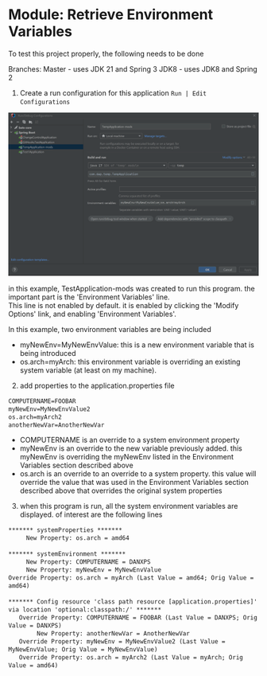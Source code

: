 # Module: Retrieve Environment Variables


To test this project properly, the following needs to be done

Branches:
Master - uses JDK 21 and Spring 3
JDK8 - uses JDK8 and Spring 2

1) Create a run configuration for this application 
    ```Run | Edit Configurations```

![img.png](img.png)

in this example, TestApplication-mods 
was created to run this program. the important
part is the 'Environment Variables' line.  
This line is not enabled by default. it is enabled
by clicking the 'Modify Options' link, and enabling 
'Environment Variables'.

In this example, two environment variables are being
included

* myNewEnv=MyNewEnvValue: this is a new environment 
variable that is being introduced
* os.arch=myArch: this environment variable is
overriding an existing system variable (at least
on my machine). 

2) add properties to the application.properties file
```
COMPUTERNAME=FOOBAR
myNewEnv=MyNewEnvValue2
os.arch=myArch2
anotherNewVar=AnotherNewVar
```

* COMPUTERNAME is an override to a system environment property
* myNewEnv is an override to the new variable previously added. 
this myNewEnv is 
overriding the myNewEnv listed in the Environment Variables 
section described above
* os.arch is an override to an override to a system property.
this value will override the value that was used in the 
Environment Variables section described above that overrides
the original system properties

3) when this program is run, all the system 
environment variables are displayed. of interest are 
the following lines

```
******* systemProperties *******
     New Property: os.arch = amd64

******* systemEnvironment *******
     New Property: COMPUTERNAME = DANXPS
     New Property: myNewEnv = MyNewEnvValue
Override Property: os.arch = myArch (Last Value = amd64; Orig Value = amd64)

******* Config resource 'class path resource [application.properties]' via location 'optional:classpath:/' *******
   Override Property: COMPUTERNAME = FOOBAR (Last Value = DANXPS; Orig Value = DANXPS)
        New Property: anotherNewVar = AnotherNewVar
   Override Property: myNewEnv = MyNewEnvValue2 (Last Value = MyNewEnvValue; Orig Value = MyNewEnvValue)
   Override Property: os.arch = myArch2 (Last Value = myArch; Orig Value = amd64)
   ```
